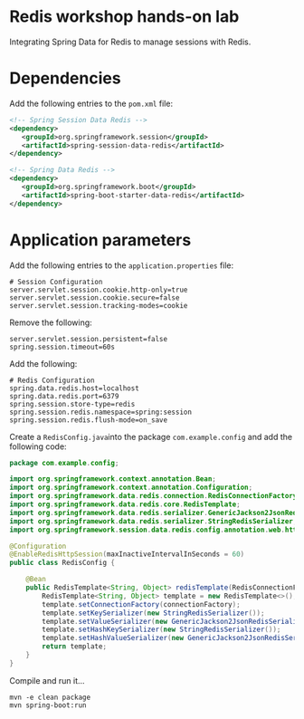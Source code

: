 # Redis workshop hands-on lab

Integrating Spring Data for Redis to manage sessions with Redis.

# Dependencies

Add the following entries to the ```pom.xml``` file:

```xml
<!-- Spring Session Data Redis -->
<dependency>
   <groupId>org.springframework.session</groupId>
   <artifactId>spring-session-data-redis</artifactId>
</dependency>

<!-- Spring Data Redis -->
<dependency>
   <groupId>org.springframework.boot</groupId>
   <artifactId>spring-boot-starter-data-redis</artifactId>
</dependency>
```

# Application parameters

Add the following entries to the ```application.properties``` file:

```shell
# Session Configuration
server.servlet.session.cookie.http-only=true
server.servlet.session.cookie.secure=false
server.servlet.session.tracking-modes=cookie
```

Remove the following:

```shell
server.servlet.session.persistent=false
spring.session.timeout=60s
```

Add the following:

```shell
# Redis Configuration
spring.data.redis.host=localhost
spring.data.redis.port=6379
spring.session.store-type=redis
spring.session.redis.namespace=spring:session
spring.session.redis.flush-mode=on_save
```

Create a ```RedisConfig.java```into the package ```com.example.config``` and add the following code:

```java
package com.example.config;

import org.springframework.context.annotation.Bean;
import org.springframework.context.annotation.Configuration;
import org.springframework.data.redis.connection.RedisConnectionFactory;
import org.springframework.data.redis.core.RedisTemplate;
import org.springframework.data.redis.serializer.GenericJackson2JsonRedisSerializer;
import org.springframework.data.redis.serializer.StringRedisSerializer;
import org.springframework.session.data.redis.config.annotation.web.http.EnableRedisHttpSession;

@Configuration
@EnableRedisHttpSession(maxInactiveIntervalInSeconds = 60)
public class RedisConfig {

    @Bean
    public RedisTemplate<String, Object> redisTemplate(RedisConnectionFactory connectionFactory) {
        RedisTemplate<String, Object> template = new RedisTemplate<>();
        template.setConnectionFactory(connectionFactory);
        template.setKeySerializer(new StringRedisSerializer());
        template.setValueSerializer(new GenericJackson2JsonRedisSerializer());
        template.setHashKeySerializer(new StringRedisSerializer());
        template.setHashValueSerializer(new GenericJackson2JsonRedisSerializer());
        return template;
    }
} 
```

Compile and run it...

```shell
mvn -e clean package
mvn spring-boot:run
```
